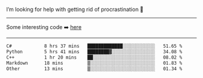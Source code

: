 I’m looking for help with getting rid of procrastination 🤔

-----

Some interesting code :arrow_right: [here](https://github.com/zhen8838/playground)

-----

<!--START_SECTION:waka-->

```txt
C#            8 hrs 37 mins   █████████████░░░░░░░░░░░░   51.65 %
Python        5 hrs 41 mins   ████████▓░░░░░░░░░░░░░░░░   34.08 %
C++           1 hr 20 mins    ██░░░░░░░░░░░░░░░░░░░░░░░   08.02 %
Markdown      18 mins         ▒░░░░░░░░░░░░░░░░░░░░░░░░   01.83 %
Other         13 mins         ▒░░░░░░░░░░░░░░░░░░░░░░░░   01.34 %
```

<!--END_SECTION:waka-->

<!--
**zhen8838/zhen8838** is a ✨ _special_ ✨ repository because its `README.md` (this file) appears on your GitHub profile.

Here are some ideas to get you started:

- 🔭 I’m currently working on ...
- 🌱 I’m currently learning ...
- 👯 I’m looking to collaborate on ...
 ...
- 💬 Ask me about ...
- 📫 How to reach me: ...
- 😄 Pronouns: ...
- ⚡ Fun fact: ...
-->
